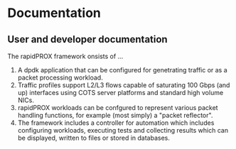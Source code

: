 # Documentation
## User and developer documentation

The rapidPROX framework onsists of ...
1. A dpdk application that can be configured for genetrating traffic or as a packet processing workload.
2. Traffic profiles support L2/L3 flows capable of saturating 100 Gbps (and up) interfaces using COTS server platforms and standard high volume NICs.
3. rapidPROX workloads can be confgured to represent various packet handling functions, for example (most simply) a "packet reflector".
4. The framework includes a controller for automation which includes configuring workloads, executing tests and collecting results which can be displayed, written to files or stored in databases.

